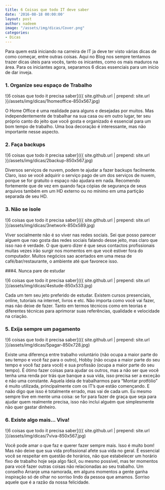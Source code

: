 ```yaml
---
title: 6 Coisas que todo IT deve saber
date: '2016-08-18 00:00:00'
layout: post
author: nadeem
image: "/assets/img/dicas/Cover.png"
categories:
- Dicas
---
```


Para quem está iniciando na carreira de IT ja deve ter visto várias dicas de como começar, entre outras coisas. Aqui no Blog nos sempre tentamos trazer dicas úteis para vocês,
 tanto os inicantes, 
como os mais maduros na área.
Para os iniciantes agora, separamos 6 dicas essenciais para um início de dar inveja.

### 1. Organize seu espaço de Trabalho


![6 coisas que todo it precisa saber]({{ site.github.url | prepend: site.url }}/assets/img/dicas/1homeoffice-850x567.jpg)

O Home Office é uma realidade para alguns e desejadas por muitos. Mas independentemente de trabalhar na sua casa ou em outro lugar, 
ter seu próprio canto do jeito que você gosta e organizado é essencial para um bom tempo de trabalho.
Uma boa decoração é interessante, mas não importante nesse aspecto.

### 2. Faça backups


![6 coisas que todo it precisa saber]({{ site.github.url | prepend: site.url }}/assets/img/dicas/2backup-850x567.jpg)

Diversos serviços de nuvem, podem te ajudar a fazer backups facilmente. Claro, 
isso se você adquirir o serviço pago de um dos serviços de nuvem, 
porque se for gratuito o espaço não ajudara em nada.
Recomendo fortemente que de vez em quando faça cópias de segurança de seus arquivos também em um HD externo ou no mínimo em uma partição separada de seu HD.

### 3. Não se isole


![6 coisas que todo it precisa saber]({{ site.github.url | prepend: site.url }}/assets/img/dicas/3network-850x589.jpg)

Viver socialmente não é so viver nas redes sociais.
Sei que posso parecer alguem que nao gosta das redes sociais falando desse jeito, mas claro que isso nao é verdade. 
O que quero dizer é que seus contactos profissionais muitas vezes irão surgir nos momentos em que você estiver fora do computador. 
Muitos negócios sao acertados em uma mesa de café/bar/restaurante, o ambiente até que favorece isso.


###4. Nunca pare de estudar


![6 coisas que todo it precisa saber]({{ site.github.url | prepend: site.url }}/assets/img/dicas/4estude-850x533.jpg)

Cada um tem seu jeto preferido de estudar. Existem cursos presenciais, online, tutoriais na internet, livros e etc.
Não importa como você vai fazer, mas não deixe de fazer. 
Tanto em termos técnicos como em teorias e  diferentes técnicas para aprimorar suas referências, 
qualidade e velocidade na criação.


### 5. Exija sempre um pagamento

![6 coisas que todo it precisa saber]({{ site.github.url | prepend: site.url }}/assets/img/dicas/5pagar-850x728.jpg)

Existe uma diferença entre trabalho voluntário (não ocupa a maior parte do seu tempo e você faz para o outro), 
Hobby (não ocupa a maior parte do seu tempo e você faz para você) e sua profissão (ocupa a maior parte do seu tempo).
É ótimo fazer coisas para ajudar os outros, mas a não ser que você tenha uma renda por trás que banque a sua vida, 
isso precisa ser a exceção e não uma constante.
Aquela ideia de trabalharmos para “Montar protfólio” é muito utilizada, principalmente com os IT’s que estão començando.
 E naão digo que isso é totalmente errado, mas vai de cada um. Eu mesmo sempre tive em mente uma coisa: se for para fazer de graça que seja para ajudar quem realmente precisa, 
isso não inclui alguém que simplesmente não quer gastar dinheiro.


### 6. Existe algo mais... Viva!

![6 coisas que todo it precisa saber]({{ site.github.url | prepend: site.url }}/assets/img/dicas/7viva-850x567.jpg)

Você pode amar o que faz e querer fazer sempre mais. Isso é muito bom! Mas não deixe que sua vida profissional afete sua vida no geral.
É essencial você se respeitar em questão de horários, não que estabelecer um horário fixo de trabalho hoje seja algo fácil, 
ou mesmo possível, mas ter momentos para você fazer outras coisas não relacionadas ao seu trabalho. Um conselho Arranje uma namorada, 
em alguns momentos a gente ganha inspiração só de olhar no sorriso lindo da pessoa que amamos. Sorriso aquele que é a razão da nossa felicidade.